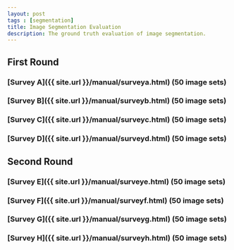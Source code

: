 ```yaml
---
layout: post
tags : [segmentation]
title: Image Segmentation Evaluation
description: The ground truth evaluation of image segmentation.
---
```

    
## First Round    
    
### [__Survey A__]({{ site.url }}/manual/surveya.html) (50 image sets)    

### [__Survey B__]({{ site.url }}/manual/surveyb.html) (50 image sets)    

### [__Survey C__]({{ site.url }}/manual/surveyc.html) (50 image sets)    

### [__Survey D__]({{ site.url }}/manual/surveyd.html) (50 image sets)    
    
## Second Round    
    
### [__Survey E__]({{ site.url }}/manual/surveye.html) (50 image sets)       

### [__Survey F__]({{ site.url }}/manual/surveyf.html) (50 image sets)     

### [__Survey G__]({{ site.url }}/manual/surveyg.html) (50 image sets)    

### [__Survey H__]({{ site.url }}/manual/surveyh.html) (50 image sets)    



